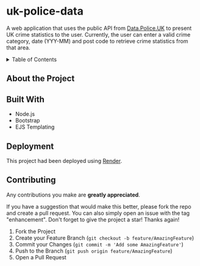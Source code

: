 # uk-police-data
A web application that uses the public API from [Data.Police.UK](https://data.police.uk/) to present UK crime statistics to the user. Currently, the user can enter a valid crime category, date (YYY-MM) and post code to retrieve crime statistics from that area. 

<!-- TABLE OF CONTENTS -->
<details>
  <summary>Table of Contents</summary>
  <ol>
    <li>
      <a href="#about-the-project">About The Project</a>
      <ul>
        <li><a href="#built-with">Built With</a></li>
      </ul>
    </li>
    <li>
      <a href="#getting-started">Getting Started</a>
      <ul>
        <li><a href="#prerequisites">Prerequisites</a></li>
        <li><a href="#installation">Installation</a></li>
      </ul>
    </li>
    <li><a href="#Deployment">Usage</a></li>
  </ol>
</details>

## About the Project

## Built With

* Node.js
* Bootstrap
* EJS Templating
  

## Deployment
This project had been deployed using [Render](https://uk-police-data.onrender.com).

<!-- CONTRIBUTING -->
## Contributing

Any contributions you make are **greatly appreciated**.

If you have a suggestion that would make this better, please fork the repo and create a pull request. You can also simply open an issue with the tag "enhancement".
Don't forget to give the project a star! Thanks again!

1. Fork the Project
2. Create your Feature Branch (`git checkout -b feature/AmazingFeature`)
3. Commit your Changes (`git commit -m 'Add some AmazingFeature'`)
4. Push to the Branch (`git push origin feature/AmazingFeature`)
5. Open a Pull Request

